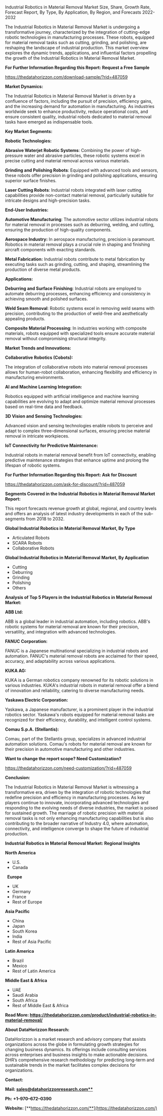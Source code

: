 ﻿Industrial Robotics in Material Removal Market Size, Share, Growth Rate, Forecast Report, By Type, By Application, By Region, and Forecasts 2022-2032

The Industrial Robotics in Material Removal Market is undergoing a transformative journey, characterized by the integration of cutting-edge robotic technologies in manufacturing processes. These robots, equipped for material removal tasks such as cutting, grinding, and polishing, are reshaping the landscape of industrial production. This market overview explores the dynamic trends, applications, and influential factors propelling the growth of the Industrial Robotics in Material Removal Market.

**For Further Information Regarding this Report: Request a Free Sample**

<https://thedatahorizzon.com/download-sample/?rid=487059>

**Market Dynamics:**

The Industrial Robotics in Material Removal Market is driven by a confluence of factors, including the pursuit of precision, efficiency gains, and the increasing demand for automation in manufacturing. As industries worldwide seek to enhance productivity, reduce operational costs, and ensure consistent quality, industrial robots dedicated to material removal tasks have emerged as indispensable tools.

**Key Market Segments:**

**Robotic Technologies:**

**Abrasive Waterjet Robotic Systems**: Combining the power of high-pressure water and abrasive particles, these robotic systems excel in precise cutting and material removal across various materials.

**Grinding and Polishing Robots**: Equipped with advanced tools and sensors, these robots offer precision in grinding and polishing applications, ensuring superior surface finishes.

**Laser Cutting Robots**: Industrial robots integrated with laser cutting capabilities provide non-contact material removal, particularly suitable for intricate designs and high-precision tasks.

**End-User Industries:**

**Automotive Manufacturing**: The automotive sector utilizes industrial robots for material removal in processes such as deburring, welding, and cutting, ensuring the production of high-quality components.

**Aerospace Industry:** In aerospace manufacturing, precision is paramount. Robotics in material removal plays a crucial role in shaping and finishing aircraft components with exacting standards.

**Metal Fabrication:** Industrial robots contribute to metal fabrication by executing tasks such as grinding, cutting, and shaping, streamlining the production of diverse metal products.

**Applications:**

**Deburring and Surface Finishing**: Industrial robots are employed to automate deburring processes, enhancing efficiency and consistency in achieving smooth and polished surfaces.

**Weld Seam Removal**: Robotic systems excel in removing weld seams with precision, contributing to the production of weld-free and aesthetically appealing products.

**Composite Material Processing**: In industries working with composite materials, robots equipped with specialized tools ensure accurate material removal without compromising structural integrity.

**Market Trends and Innovations:**

**Collaborative Robotics (Cobots):**

The integration of collaborative robots into material removal processes allows for human-robot collaboration, enhancing flexibility and efficiency in manufacturing environments.

**AI and Machine Learning Integration:**

Robotics equipped with artificial intelligence and machine learning capabilities are evolving to adapt and optimize material removal processes based on real-time data and feedback.

**3D Vision and Sensing Technologies:**

Advanced vision and sensing technologies enable robots to perceive and adapt to complex three-dimensional surfaces, ensuring precise material removal in intricate workpieces.

**IoT Connectivity for Predictive Maintenance:**

Industrial robots in material removal benefit from IoT connectivity, enabling predictive maintenance strategies that enhance uptime and prolong the lifespan of robotic systems.

**For Further Information Regarding this Report: Ask for Discount**

<https://thedatahorizzon.com/ask-for-discount/?rid=487059>

**Segments Covered in the Industrial Robotics in Material Removal Market Report:**

This report forecasts revenue growth at global, regional, and country levels and offers an analysis of latest industry developments in each of the sub-segments from 2018 to 2032.

**Global Industrial Robotics in Material Removal Market, By Type**

- Articulated Robots
- SCARA Robots
- Collaborative Robots

**Global Industrial Robotics in Material Removal Market, By Application**

- Cutting
- Deburring
- Grinding
- Polishing
- Others


**Analysis of Top 5 Players in the Industrial Robotics in Material Removal Market:**

**ABB Ltd:**

ABB is a global leader in industrial automation, including robotics. ABB's robotic systems for material removal are known for their precision, versatility, and integration with advanced technologies.

**FANUC Corporation:**

FANUC is a Japanese multinational specializing in industrial robots and automation. FANUC's material removal robots are acclaimed for their speed, accuracy, and adaptability across various applications.

**KUKA AG:**

KUKA is a German robotics company renowned for its robotic solutions in various industries. KUKA's industrial robots in material removal offer a blend of innovation and reliability, catering to diverse manufacturing needs.

**Yaskawa Electric Corporation:**

Yaskawa, a Japanese manufacturer, is a prominent player in the industrial robotics sector. Yaskawa's robots equipped for material removal tasks are recognized for their efficiency, durability, and intelligent control systems.

**Comau S.p.A. (Stellantis):**

Comau, part of the Stellantis group, specializes in advanced industrial automation solutions. Comau's robots for material removal are known for their precision in automotive manufacturing and other industries.

**Want to change the report scope? Need Customization?**

<https://thedatahorizzon.com/need-customization/?rid=487059>


**Conclusion:**

The Industrial Robotics in Material Removal Market is witnessing a transformative era, driven by the integration of robotic technologies that redefine precision and efficiency in manufacturing processes. As key players continue to innovate, incorporating advanced technologies and responding to the evolving needs of diverse industries, the market is poised for sustained growth. The marriage of robotic precision with material removal tasks is not only enhancing manufacturing capabilities but is also contributing to the broader narrative of Industry 4.0, where automation, connectivity, and intelligence converge to shape the future of industrial production.

**Industrial Robotics in Material Removal Market: Regional Insights**

**North America**

- U.S.
- Canada

` `**Europe**

- UK
- Germany
- France
- Rest of Europe

**Asia Pacific**

- China
- Japan
- South Korea
- India
- Rest of Asia Pacific

**Latin America**

- Brazil
- Mexico
- Rest of Latin America

**Middle East & Africa**

- UAE
- Saudi Arabia
- South Africa
- Rest of Middle East & Africa

**Read More: <https://thedatahorizzon.com/product/industrial-robotics-in-material-removal/>**

**About DataHorizzon Research:**

DataHorizzon is a market research and advisory company that assists organizations across the globe in formulating growth strategies for changing business dynamics. Its offerings include consulting services across enterprises and business insights to make actionable decisions. DHR’s comprehensive research methodology for predicting long-term and sustainable trends in the market facilitates complex decisions for organizations.

**Contact:**

**Mail: [sales@datahorizzonresearch.com**](mailto:sales@datahorizzonresearch.com)**

**Ph:** **+1–970–672–0390**

**Website:** [**https://thedatahorizzon.com/**](https://thedatahorizzon.com/)

